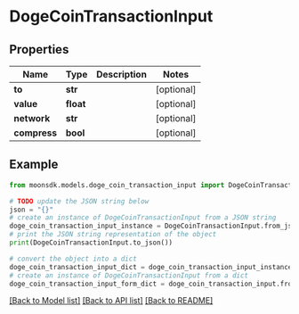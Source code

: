 # DogeCoinTransactionInput

## Properties

| Name         | Type      | Description | Notes       |
| ------------ | --------- | ----------- | ----------- |
| **to**       | **str**   |             | \[optional] |
| **value**    | **float** |             | \[optional] |
| **network**  | **str**   |             | \[optional] |
| **compress** | **bool**  |             | \[optional] |

## Example

```python
from moonsdk.models.doge_coin_transaction_input import DogeCoinTransactionInput

# TODO update the JSON string below
json = "{}"
# create an instance of DogeCoinTransactionInput from a JSON string
doge_coin_transaction_input_instance = DogeCoinTransactionInput.from_json(json)
# print the JSON string representation of the object
print(DogeCoinTransactionInput.to_json())

# convert the object into a dict
doge_coin_transaction_input_dict = doge_coin_transaction_input_instance.to_dict()
# create an instance of DogeCoinTransactionInput from a dict
doge_coin_transaction_input_form_dict = doge_coin_transaction_input.from_dict(doge_coin_transaction_input_dict)
```

[\[Back to Model list\]](./#documentation-for-models) [\[Back to API list\]](./#documentation-for-api-endpoints) [\[Back to README\]](./)
